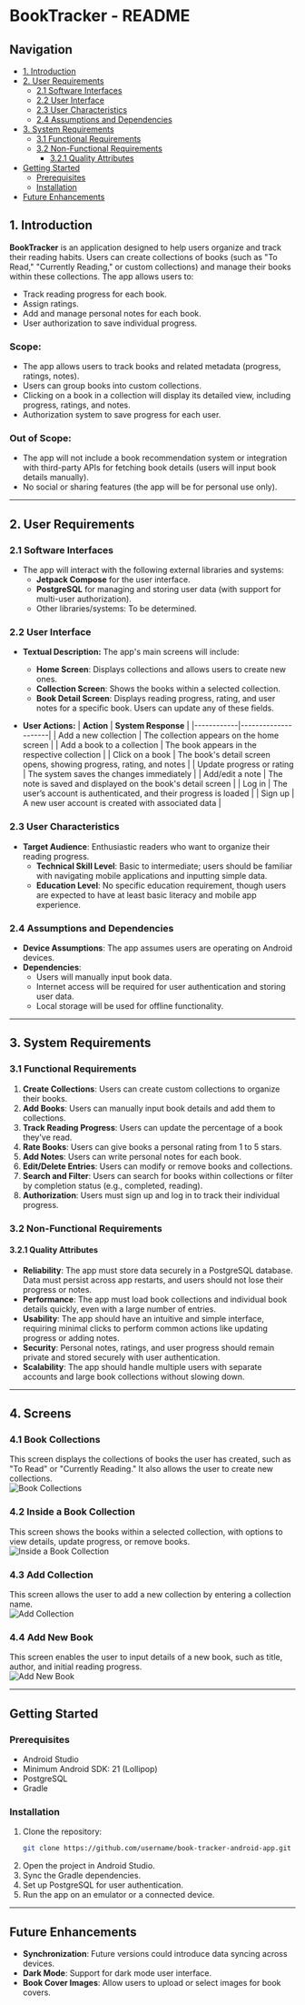 # BookTracker - README

## Navigation
- [1. Introduction](#1-introduction)
- [2. User Requirements](#2-user-requirements)
  - [2.1 Software Interfaces](#21-software-interfaces)
  - [2.2 User Interface](#22-user-interface)
  - [2.3 User Characteristics](#23-user-characteristics)
  - [2.4 Assumptions and Dependencies](#24-assumptions-and-dependencies)
- [3. System Requirements](#3-system-requirements)
  - [3.1 Functional Requirements](#31-functional-requirements)
  - [3.2 Non-Functional Requirements](#32-non-functional-requirements)
    - [3.2.1 Quality Attributes](#321-quality-attributes)
- [Getting Started](#getting-started)
  - [Prerequisites](#prerequisites)
  - [Installation](#installation)
- [Future Enhancements](#future-enhancements)

## 1. Introduction

**BookTracker** is an application designed to help users organize and track their reading habits. Users can create collections of books (such as "To Read," "Currently Reading," or custom collections) and manage their books within these collections. The app allows users to:
- Track reading progress for each book.
- Assign ratings.
- Add and manage personal notes for each book.
- User authorization to save individual progress.

### Scope:
- The app allows users to track books and related metadata (progress, ratings, notes).
- Users can group books into custom collections.
- Clicking on a book in a collection will display its detailed view, including progress, ratings, and notes.
- Authorization system to save progress for each user.

### Out of Scope:
- The app will not include a book recommendation system or integration with third-party APIs for fetching book details (users will input book details manually).
- No social or sharing features (the app will be for personal use only).

---

## 2. User Requirements

### 2.1 Software Interfaces
- The app will interact with the following external libraries and systems:
  - **Jetpack Compose** for the user interface.
  - **PostgreSQL** for managing and storing user data (with support for multi-user authorization).
  - Other libraries/systems: To be determined.

### 2.2 User Interface
- **Textual Description:**
  The app's main screens will include:
    - **Home Screen**: Displays collections and allows users to create new ones.
    - **Collection Screen**: Shows the books within a selected collection.
    - **Book Detail Screen**: Displays reading progress, rating, and user notes for a specific book. Users can update any of these fields.
  
- **User Actions:**
  | **Action** | **System Response** |
  |------------|---------------------|
  | Add a new collection | The collection appears on the home screen |
  | Add a book to a collection | The book appears in the respective collection |
  | Click on a book | The book's detail screen opens, showing progress, rating, and notes |
  | Update progress or rating | The system saves the changes immediately |
  | Add/edit a note | The note is saved and displayed on the book's detail screen |
  | Log in | The user’s account is authenticated, and their progress is loaded |
  | Sign up | A new user account is created with associated data |

### 2.3 User Characteristics
- **Target Audience**: Enthusiastic readers who want to organize their reading progress.
  - **Technical Skill Level**: Basic to intermediate; users should be familiar with navigating mobile applications and inputting simple data.
  - **Education Level**: No specific education requirement, though users are expected to have at least basic literacy and mobile app experience.

### 2.4 Assumptions and Dependencies
- **Device Assumptions**: The app assumes users are operating on Android devices.
- **Dependencies**:
  - Users will manually input book data.
  - Internet access will be required for user authentication and storing user data.
  - Local storage will be used for offline functionality.

---

## 3. System Requirements

### 3.1 Functional Requirements
1. **Create Collections**: Users can create custom collections to organize their books.
2. **Add Books**: Users can manually input book details and add them to collections.
3. **Track Reading Progress**: Users can update the percentage of a book they've read.
4. **Rate Books**: Users can give books a personal rating from 1 to 5 stars.
5. **Add Notes**: Users can write personal notes for each book.
6. **Edit/Delete Entries**: Users can modify or remove books and collections.
7. **Search and Filter**: Users can search for books within collections or filter by completion status (e.g., completed, reading).
8. **Authorization**: Users must sign up and log in to track their individual progress.

### 3.2 Non-Functional Requirements

#### 3.2.1 Quality Attributes
- **Reliability**: The app must store data securely in a PostgreSQL database. Data must persist across app restarts, and users should not lose their progress or notes.
- **Performance**: The app must load book collections and individual book details quickly, even with a large number of entries.
- **Usability**: The app should have an intuitive and simple interface, requiring minimal clicks to perform common actions like updating progress or adding notes.
- **Security**: Personal notes, ratings, and user progress should remain private and stored securely with user authentication.
- **Scalability**: The app should handle multiple users with separate accounts and large book collections without slowing down.

---

## 4. Screens

### 4.1 Book Collections
This screen displays the collections of books the user has created, such as "To Read" or "Currently Reading." It also allows the user to create new collections.  
![Book Collections](https://github.com/Krame1S/book-tracker-android-app/blob/main/docs/mockups/5470077955028935147.jpg)

### 4.2 Inside a Book Collection
This screen shows the books within a selected collection, with options to view details, update progress, or remove books.  
![Inside a Book Collection](https://github.com/Krame1S/book-tracker-android-app/blob/main/docs/mockups/5470077955028935148.jpg)

### 4.3 Add Collection
This screen allows the user to add a new collection by entering a collection name.  
![Add Collection](https://github.com/Krame1S/book-tracker-android-app/blob/main/docs/mockups/5470077955028935149.jpg)

### 4.4 Add New Book
This screen enables the user to input details of a new book, such as title, author, and initial reading progress.  
![Add New Book](https://github.com/Krame1S/book-tracker-android-app/blob/main/docs/mockups/5470077955028935150.jpg)

---

## Getting Started

### Prerequisites
- Android Studio
- Minimum Android SDK: 21 (Lollipop)
- PostgreSQL
- Gradle

### Installation
1. Clone the repository:
   ```bash
   git clone https://github.com/username/book-tracker-android-app.git
   ```
2. Open the project in Android Studio.
3. Sync the Gradle dependencies.
4. Set up PostgreSQL for user authentication.
5. Run the app on an emulator or a connected device.

---

## Future Enhancements
- **Synchronization**: Future versions could introduce data syncing across devices.
- **Dark Mode**: Support for dark mode user interface.
- **Book Cover Images**: Allow users to upload or select images for book covers.

